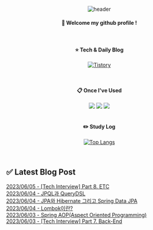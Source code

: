 
<div align="center"> 

![header](https://capsule-render.vercel.app/api?type=waving&color=000000&height=150&section=header&text=Baeg-won&fontColor=ffffff&fontSize=70&animation=fadeIn&fontAlignY=55&desc=%20&descAlignY=62&descAlign=62)
  
####  :wave: Welcome my github profile !
  
<br/>

####  :star: Tech & Daily Blog
<a href="https://daegwonkim.tistory.com/"><img alt="Tistory" src ="https://img.shields.io/badge/Tistory-white.svg?&style=for-the-badge"/></a>

<br/>
  
####  :clipboard: Once I've Used
<img src="https://img.shields.io/badge/JAVA-007396?style=for-the-badge&logo=Java&logoColor=white">
<img src="https://img.shields.io/badge/Spring-6DB33F?style=for-the-badge&logo=Spring&logoColor=white">
<img src="https://img.shields.io/badge/MySQL-4479A1?style=for-the-badge&logo=MySQL&logoColor=white">

<br/>
<br/>

#### :pencil2: Study Log
[![Top Langs](https://github-readme-stats.vercel.app/api/top-langs/?username=Baeg-won&layout=compact&show_icons=true)](https://github.com/anuraghazra/github-readme-stats)

</div>

<br/>

## ✅ Latest Blog Post

[2023/06/05 - [Tech Interview] Part 8. ETC](https://daegwonkim.tistory.com/441) <br/>
[2023/06/04 - JPQL과 QueryDSL](https://daegwonkim.tistory.com/440) <br/>
[2023/06/04 - JPA와 Hibernate 그리고 Spring Data JPA](https://daegwonkim.tistory.com/439) <br/>
[2023/06/04 - Lombok이란?](https://daegwonkim.tistory.com/438) <br/>
[2023/06/03 - Spring AOP(Aspect Oriented Programming)](https://daegwonkim.tistory.com/437) <br/>
[2023/06/03 - [Tech Interview] Part 7. Back-End](https://daegwonkim.tistory.com/436) <br/>
